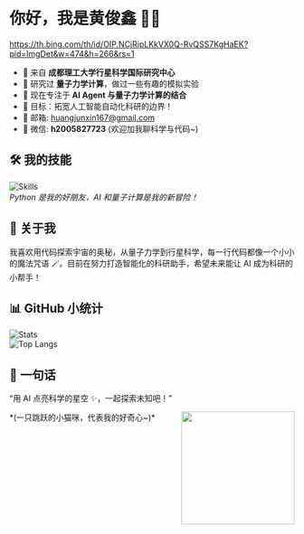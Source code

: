 # 你好，我是黄俊鑫 👋✨
https://th.bing.com/th/id/OIP.NCjRipLKkVX0Q-RvQSS7KgHaEK?pid=ImgDet&w=474&h=266&rs=1


- 🏫 来自 **成都理工大学行星科学国际研究中心**  
- 🔬 研究过 **量子力学计算**，做过一些有趣的模拟实验  
- 🤖 现在专注于 **AI Agent 与量子力学计算的结合**  
- 🌌 目标：拓宽人工智能自动化科研的边界！  
- 📧 邮箱: [huangjunxin167@gmail.com](mailto:huangjunxin167@gmail.com)  
- 💬 微信: **h2005827723** (欢迎加我聊科学与代码~)  

## 🛠 我的技能
![Skills](https://skillicons.dev/icons?i=python,ai,quantum,tensorflow,pytorch,git)  
*Python 是我的好朋友，AI 和量子计算是我的新冒险！*

## 🌟 关于我
我喜欢用代码探索宇宙的奥秘，从量子力学到行星科学，每一行代码都像一个小小的魔法咒语 🪄。目前在努力打造智能化的科研助手，希望未来能让 AI 成为科研的小帮手！  

## 📊 GitHub 小统计
![Stats](https://github-readme-stats.vercel.app/api?username=cooperhuang1&show_icons=true&theme=aurora)  
![Top Langs](https://github-readme-stats.vercel.app/api/top-langs/?username=cooperhuang1&layout=compact&theme=aurora)    

## 🐾 一句话
“用 AI 点亮科学的星空 ✨，一起探索未知吧！”

<img align="right" src="https://media.giphy.com/media/LmNwrBhejkK9EFP504/giphy.gif" width="200"/>  
*(一只跳跃的小猫咪，代表我的好奇心~)*
